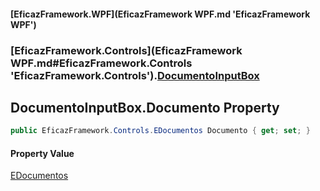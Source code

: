 #### [EficazFramework.WPF](EficazFramework WPF.md 'EficazFramework WPF')
### [EficazFramework.Controls](EficazFramework WPF.md#EficazFramework.Controls 'EficazFramework.Controls').[DocumentoInputBox](EficazFramework.Controls/DocumentoInputBox.md 'EficazFramework.Controls.DocumentoInputBox')

## DocumentoInputBox.Documento Property

```csharp
public EficazFramework.Controls.EDocumentos Documento { get; set; }
```

#### Property Value
[EDocumentos](EficazFramework.Controls/EDocumentos.md 'EficazFramework.Controls.EDocumentos')